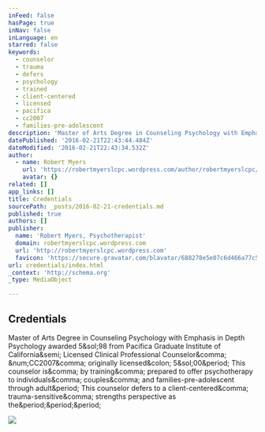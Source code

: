 ```yaml
---
inFeed: false
hasPage: true
inNav: false
inLanguage: en
starred: false
keywords:
  - counselor
  - trauma
  - defers
  - psychology
  - trained
  - client-centered
  - licensed
  - pacifica
  - cc2007
  - families-pre-adolescent
description: 'Master of Arts Degree in Counseling Psychology with Emphasis in Depth Psychology awarded 5/98 from Pacifica Graduate Institute of California; Licensed Clinical Professional Counselor, #CC2007, originally licensed: 5/00. This counselor is, by training, prepared to offer psychotherapy to individuals, couples, and families-pre-adolescent through adult. This counselor defers to a client-centered, trauma-sensitive, strengths perspective as the...'
datePublished: '2016-02-21T22:43:44.484Z'
dateModified: '2016-02-21T22:43:34.532Z'
author:
  - name: Robert Myers
    url: 'https://robertmyerslcpc.wordpress.com/author/robertmyerslcpc/'
    avatar: {}
related: []
app_links: []
title: Credentials
sourcePath: _posts/2016-02-21-credentials.md
published: true
authors: []
publisher:
  name: 'Robert Myers, Psychotherapist'
  domain: robertmyerslcpc.wordpress.com
  url: 'http://robertmyerslcpc.wordpress.com'
  favicon: 'https://secure.gravatar.com/blavatar/688278e5e07c6d466a77c5f589a7596f?s=16'
url: credentials/index.html
_context: 'http://schema.org'
_type: MediaObject

---
```

<article style=""><h1>Credentials</h1><p>Master of Arts Degree in Counseling Psychology with Emphasis in Depth Psychology awarded 5&amp;sol;98 from Pacifica Graduate Institute of California&amp;semi; Licensed Clinical Professional Counselor&amp;comma; &amp;num;CC2007&amp;comma; originally licensed&amp;colon; 5&amp;sol;00&amp;period; This counselor is&amp;comma; by training&amp;comma; prepared to offer psychotherapy to individuals&amp;comma; couples&amp;comma; and families-pre-adolescent through adult&amp;period; This counselor defers to a client-centered&amp;comma; trauma-sensitive&amp;comma; strengths perspective as the&amp;period;&amp;period;&amp;period;</p><img src="https://i2.wp.com/robertmyerslcpc.files.wordpress.com/2012/02/maine-pemaquidlightwithmoon.jpg?fit=440%2C330" /></article>